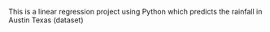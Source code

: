 This is a linear regression project using Python which predicts the rainfall in Austin Texas (dataset)
